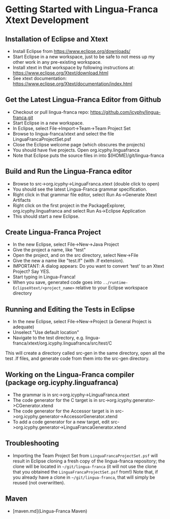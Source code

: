 # Getting Started with Lingua-Franca Xtext Development

## Installation of Eclipse and Xtext

* Install Eclipse from https://www.eclipse.org/downloads/
* Start Eclipse in a new workspace, just to be safe to not mess up my other work in any pre-existing workspace.
* Install xtext in that workspace by following instructions at: https://www.eclipse.org/Xtext/download.html
* See xtext documentation: https://www.eclipse.org/Xtext/documentation/index.html

## Get the Latest Lingua-Franca Editor from Github

* Checkout or pull lingua-franca repo: https://github.com/icyphy/lingua-franca.git
* Start Eclipse in a new workspace.
* In Eclipse, select File->Import->Team->Team Project Set
* Browse to lingua-franca/xtext and select the file LinguaFrancaProjectSet.psf
* Close the Eclipse welcome page (which obscures the projects)
* You should have five projects. Open org.icyphy.linguafranca
* Note that Eclipse puts the source files in into $(HOME)/git/lingua-franca

## Build and Run the Lingua-Franca editor

* Browse to src->org.icyphy->LinguaFranca.xtext (double click to open)
* You should see the latest Lingua-Franca grammar specification.
* Right click in that grammar file editor, select Run As->Generate Xtext Artifacts
* Right click on the first project in the PackageExplorer, org.icyphy.linguafranca and select Run As->Eclipse Application
* This should start a new Eclipse.

## Create Lingua-Franca Project

* In the new Eclipse, select File->New->Java Project
* Give the project a name, like "test"
* Open the project, and on the src directory, select New->File
* Give the new a name like "test.lf" (with .lf extension).
* IMPORTANT: A dialog appears: Do you want to convert 'test' to an Xtext Project? Say YES.
* Start typing in Lingua-Franca!
* When you save, generated code goes into `../runtime-EclipseXtext/<project_name>` relative to your Eclipse workspace directory

## Running and Editing the Tests in Eclipse

* In the new Eclipse, select File->New->Project  (a General Project is adequate)
* Unselect "Use default location"
* Navigate to the test directory, e.g. lingua-franca/xtext/org.icyphy.linguafranca/src/test/C

This will create a directory called src-gen in the same directory, open all the test .lf files,
and generate code from them into the src-gen directory.


## Working on the Lingua-Franca compiler (package org.icyphy.linguafranca)
* The grammar is in src->org.icyphy->LinguaFranca.xtext
* The code generator for the C target is in src->org.icyphy.generator->CGenerator.xtend
* The code generator for the Accessor target is in src->org.icyphy.generator->AccessorGenerator.xtend
* To add a code generator for a new target, edit src->org.icyphy.generator->LinguaFrancaGenerator.xtend

## Troubleshooting
* Importing the Team Project Set from `LinguaFrancaProjectSet.psf` will result in Eclipse cloning a fresh copy of the lingua-franca repository; the clone will be located in `~/git/lingua-franca` (it will not use the clone that you obtained the `LinguaFrancaProjectSet.psf` from!) Note that, if you already have a clone in `~/git/lingua-franca`, that will simply be reused (not overwritten).

## Maven
* [maven.md](Lingua-Franca Maven)
